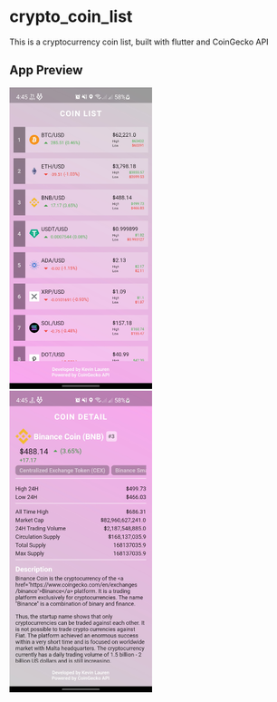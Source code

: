 # crypto_coin_list

This is a cryptocurrency coin list, built with flutter and CoinGecko API

## App Preview
<img src="https://github.com/heathscliff334/crypto_coin_list/blob/master/screenshots/screenshot_01.jpg" width="50%">
<img src="https://github.com/heathscliff334/crypto_coin_list/blob/master/screenshots/screenshot_02.jpg" width="50%">

